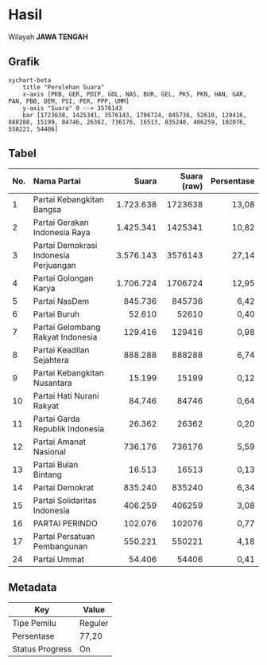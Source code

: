 # Hasil

Wilayah **JAWA TENGAH**

## Grafik

```mermaid
xychart-beta
    title "Perolehan Suara"
    x-axis [PKB, GER, PDIP, GOL, NAS, BUR, GEL, PKS, PKN, HAN, GAR, PAN, PBB, DEM, PSI, PER, PPP, UMM]
    y-axis "Suara" 0 --> 3576143
    bar [1723638, 1425341, 3576143, 1706724, 845736, 52610, 129416, 888288, 15199, 84746, 26362, 736176, 16513, 835240, 406259, 102076, 550221, 54406]
```

## Tabel

| No. | Nama Partai                           | Suara     | Suara (raw) | Persentase |
|:--- |:------------------------------------- | ---------:| -----------:| ----------:|
| 1   | Partai Kebangkitan Bangsa             | 1.723.638 | 1723638     | 13,08      |
| 2   | Partai Gerakan Indonesia Raya         | 1.425.341 | 1425341     | 10,82      |
| 3   | Partai Demokrasi Indonesia Perjuangan | 3.576.143 | 3576143     | 27,14      |
| 4   | Partai Golongan Karya                 | 1.706.724 | 1706724     | 12,95      |
| 5   | Partai NasDem                         | 845.736   | 845736      | 6,42       |
| 6   | Partai Buruh                          | 52.610    | 52610       | 0,40       |
| 7   | Partai Gelombang Rakyat Indonesia     | 129.416   | 129416      | 0,98       |
| 8   | Partai Keadilan Sejahtera             | 888.288   | 888288      | 6,74       |
| 9   | Partai Kebangkitan Nusantara          | 15.199    | 15199       | 0,12       |
| 10  | Partai Hati Nurani Rakyat             | 84.746    | 84746       | 0,64       |
| 11  | Partai Garda Republik Indonesia       | 26.362    | 26362       | 0,20       |
| 12  | Partai Amanat Nasional                | 736.176   | 736176      | 5,59       |
| 13  | Partai Bulan Bintang                  | 16.513    | 16513       | 0,13       |
| 14  | Partai Demokrat                       | 835.240   | 835240      | 6,34       |
| 15  | Partai Solidaritas Indonesia          | 406.259   | 406259      | 3,08       |
| 16  | PARTAI PERINDO                        | 102.076   | 102076      | 0,77       |
| 17  | Partai Persatuan Pembangunan          | 550.221   | 550221      | 4,18       |
| 24  | Partai Ummat                          | 54.406    | 54406       | 0,41       |


## Metadata

| Key             | Value   |
| --------------- | ------- |
| Tipe Pemilu     | Reguler |
| Persentase      | 77,20   |
| Status Progress | On      |



